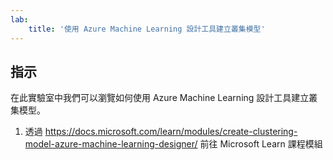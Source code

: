 ```yaml
---
lab:
    title: '使用 Azure Machine Learning 設計工具建立叢集模型'
---
```


## 指示
在此實驗室中我們可以瀏覽如何使用 Azure Machine Learning 設計工具建立叢集模型。

1.	透過 https://docs.microsoft.com/learn/modules/create-clustering-model-azure-machine-learning-designer/ 前往 Microsoft Learn 課程模組

